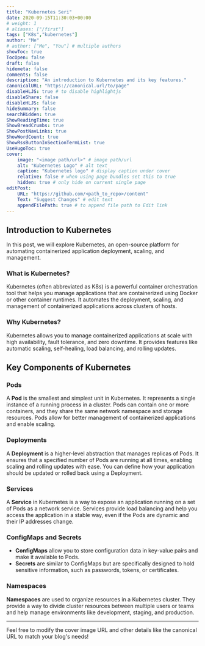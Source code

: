 ```yaml
---
title: "Kubernetes Seri"
date: 2020-09-15T11:30:03+00:00
# weight: 1
# aliases: ["/first"]
tags: ["K8s","kubernetes"]
author: "Me"
# author: ["Me", "You"] # multiple authors
showToc: true
TocOpen: false
draft: false
hidemeta: false
comments: false
description: "An introduction to Kubernetes and its key features."
canonicalURL: "https://canonical.url/to/page"
disableHLJS: true # to disable highlightjs
disableShare: false
disableHLJS: false
hideSummary: false
searchHidden: true
ShowReadingTime: true
ShowBreadCrumbs: true
ShowPostNavLinks: true
ShowWordCount: true
ShowRssButtonInSectionTermList: true
UseHugoToc: true
cover:
    image: "<image path/url>" # image path/url
    alt: "Kubernetes Logo" # alt text
    caption: "Kubernetes logo" # display caption under cover
    relative: false # when using page bundles set this to true
    hidden: true # only hide on current single page
editPost:
    URL: "https://github.com/<path_to_repo>/content"
    Text: "Suggest Changes" # edit text
    appendFilePath: true # to append file path to Edit link
---
```

## Introduction to Kubernetes

In this post, we will explore Kubernetes, an open-source platform for automating containerized application deployment, scaling, and management.

### What is Kubernetes?

Kubernetes (often abbreviated as K8s) is a powerful container orchestration tool that helps you manage applications that are containerized using Docker or other container runtimes. It automates the deployment, scaling, and management of containerized applications across clusters of hosts.

### Why Kubernetes?

Kubernetes allows you to manage containerized applications at scale with high availability, fault tolerance, and zero downtime. It provides features like automatic scaling, self-healing, load balancing, and rolling updates.

## Key Components of Kubernetes

### Pods

A **Pod** is the smallest and simplest unit in Kubernetes. It represents a single instance of a running process in a cluster. Pods can contain one or more containers, and they share the same network namespace and storage resources. Pods allow for better management of containerized applications and enable scaling.

### Deployments

A **Deployment** is a higher-level abstraction that manages replicas of Pods. It ensures that a specified number of Pods are running at all times, enabling scaling and rolling updates with ease. You can define how your application should be updated or rolled back using a Deployment.

### Services

A **Service** in Kubernetes is a way to expose an application running on a set of Pods as a network service. Services provide load balancing and help you access the application in a stable way, even if the Pods are dynamic and their IP addresses change.

### ConfigMaps and Secrets

- **ConfigMaps** allow you to store configuration data in key-value pairs and make it available to Pods.
- **Secrets** are similar to ConfigMaps but are specifically designed to hold sensitive information, such as passwords, tokens, or certificates.

### Namespaces

**Namespaces** are used to organize resources in a Kubernetes cluster. They provide a way to divide cluster resources between multiple users or teams and help manage environments like development, staging, and production.

---

Feel free to modify the cover image URL and other details like the canonical URL to match your blog's needs!

